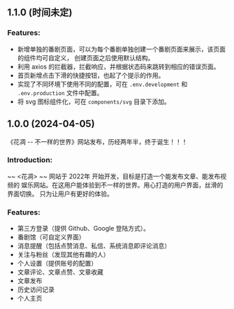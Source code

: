 ## 1.1.0 (时间未定)

### Features:

- 新增单独的番剧页面，可以为每个番剧单独创建一个番剧页面来展示，该页面的组件均可自定义，
创建页面之后使用默认结构。
- 利用 axios 的拦截器，拦截响应，并根据状态码来跳转到相应的错误页面。
- 首页新增点击下滑的快捷按钮，也起了个提示的作用。
- 实现了不同环境下使用不同的配置，可在 `.env.development` 和 `.env.production`
文件中配置。
- 将 svg 图标组件化，可在 `components/svg` 目录下添加。

## 1.0.0 (2024-04-05)

《花凋 -- 不一样的世界》网站发布，历经两年半，终于诞生！！！

### Introduction:

~~ <花凋> ~~ 网站于 2022年 开始开发，目标是打造一个能发布文章、能发布视频的
娱乐网站。在这用户能体验到不一样的世界。用心打造的用户界面，丝滑的界面切换。
只为让用户有更好的体验。

### Features:

- 第三方登录（提供 Github、Google 登陆方式）。
- 番剧馆（可自定义界面）
- 消息提醒（包括点赞消息、私信、系统消息即评论消息）
- 关注与粉丝（发现其他有趣的人）
- 个人设置（提供账号的配置）
- 文章评论、文章点赞、文章收藏
- 文章发布
- 历史访问记录
- 个人主页

